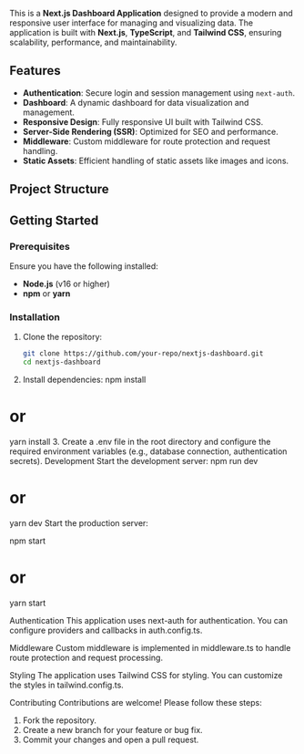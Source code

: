 This is a **Next.js Dashboard Application** designed to provide a modern and responsive user interface for managing and visualizing data. The application is built with **Next.js**, **TypeScript**, and **Tailwind CSS**, ensuring scalability, performance, and maintainability.

## Features

- **Authentication**: Secure login and session management using `next-auth`.
- **Dashboard**: A dynamic dashboard for data visualization and management.
- **Responsive Design**: Fully responsive UI built with Tailwind CSS.
- **Server-Side Rendering (SSR)**: Optimized for SEO and performance.
- **Middleware**: Custom middleware for route protection and request handling.
- **Static Assets**: Efficient handling of static assets like images and icons.

## Project Structure

## Getting Started

### Prerequisites

Ensure you have the following installed:

- **Node.js** (v16 or higher)
- **npm** or **yarn**

### Installation

1. Clone the repository:

   ```bash
   git clone https://github.com/your-repo/nextjs-dashboard.git
   cd nextjs-dashboard
   ```

2. Install dependencies:
   npm install

# or

yarn install 3. Create a .env file in the root directory and configure the required environment variables (e.g., database connection, authentication secrets).
Development
Start the development server:
npm run dev

# or

yarn dev
Start the production server:

npm start

# or

yarn start

Authentication
This application uses next-auth for authentication. You can configure providers and callbacks in auth.config.ts.

Middleware
Custom middleware is implemented in middleware.ts to handle route protection and request processing.

Styling
The application uses Tailwind CSS for styling. You can customize the styles in tailwind.config.ts.

Contributing
Contributions are welcome! Please follow these steps:

1. Fork the repository.
2. Create a new branch for your feature or bug fix.
3. Commit your changes and open a pull request.
